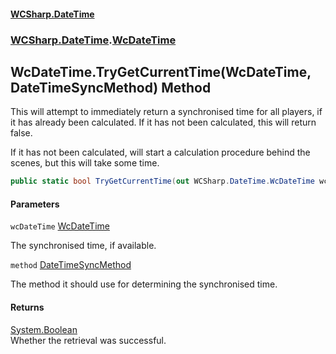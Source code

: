 #### [WCSharp\.DateTime](README.md 'README')
### [WCSharp\.DateTime](WCSharp.DateTime.md 'WCSharp\.DateTime').[WcDateTime](WCSharp.DateTime.WcDateTime.md 'WCSharp\.DateTime\.WcDateTime')

## WcDateTime\.TryGetCurrentTime\(WcDateTime, DateTimeSyncMethod\) Method

This will attempt to immediately return a synchronised time for all players, if it has already been calculated\.
If it has not been calculated, this will return false\.

If it has not been calculated, will start a calculation procedure behind the scenes, but this will take some time.

```csharp
public static bool TryGetCurrentTime(out WCSharp.DateTime.WcDateTime wcDateTime, WCSharp.DateTime.DateTimeSyncMethod method=WCSharp.DateTime.DateTimeSyncMethod.BestFit);
```
#### Parameters

<a name='WCSharp.DateTime.WcDateTime.TryGetCurrentTime(WCSharp.DateTime.WcDateTime,WCSharp.DateTime.DateTimeSyncMethod).wcDateTime'></a>

`wcDateTime` [WcDateTime](WCSharp.DateTime.WcDateTime.md 'WCSharp\.DateTime\.WcDateTime')

The synchronised time, if available\.

<a name='WCSharp.DateTime.WcDateTime.TryGetCurrentTime(WCSharp.DateTime.WcDateTime,WCSharp.DateTime.DateTimeSyncMethod).method'></a>

`method` [DateTimeSyncMethod](WCSharp.DateTime.DateTimeSyncMethod.md 'WCSharp\.DateTime\.DateTimeSyncMethod')

The method it should use for determining the synchronised time\.

#### Returns
[System\.Boolean](https://learn.microsoft.com/en-us/dotnet/api/system.boolean 'System\.Boolean')  
Whether the retrieval was successful\.